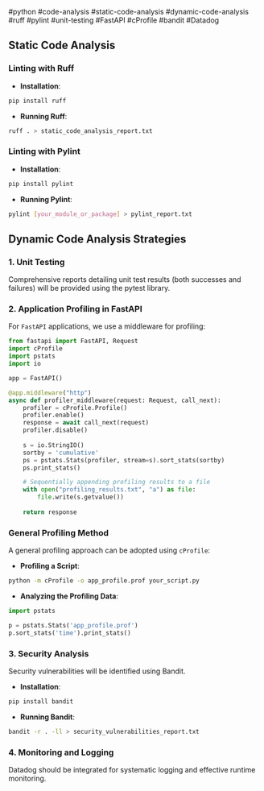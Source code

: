 #python #code-analysis #static-code-analysis #dynamic-code-analysis #ruff #pylint #unit-testing #FastAPI #cProfile #bandit #Datadog

## Static Code Analysis

### Linting with Ruff

- **Installation**:
```bash
pip install ruff
```

- **Running Ruff**:
```bash
ruff . > static_code_analysis_report.txt
```

### Linting with Pylint

- **Installation**:  
```bash
pip install pylint
```

- **Running Pylint**:
```bash
pylint [your_module_or_package] > pylint_report.txt
```

## Dynamic Code Analysis Strategies

### 1. Unit Testing

Comprehensive reports detailing unit test results (both successes and failures) will be provided using the pytest library.

### 2. Application Profiling in FastAPI

For `FastAPI` applications, we use a middleware for profiling:

```python
from fastapi import FastAPI, Request
import cProfile
import pstats
import io

app = FastAPI()

@app.middleware("http")
async def profiler_middleware(request: Request, call_next):
    profiler = cProfile.Profile()
    profiler.enable()
    response = await call_next(request)
    profiler.disable()
  
    s = io.StringIO()
    sortby = 'cumulative'
    ps = pstats.Stats(profiler, stream=s).sort_stats(sortby)
    ps.print_stats()

    # Sequentially appending profiling results to a file
    with open("profiling_results.txt", "a") as file:
        file.write(s.getvalue())
        
    return response
```

### General Profiling Method

A general profiling approach can be adopted using `cProfile`:

- **Profiling a Script**:
```bash
python -m cProfile -o app_profile.prof your_script.py
```

  
- **Analyzing the Profiling Data**:
```python
import pstats

p = pstats.Stats('app_profile.prof')
p.sort_stats('time').print_stats()
```

### 3. Security Analysis

Security vulnerabilities will be identified using Bandit.

- **Installation**:
```bash
pip install bandit
```

- **Running Bandit**:
```bash
bandit -r . -ll > security_vulnerabilities_report.txt
```

### 4. Monitoring and Logging

Datadog should be integrated for systematic logging and effective runtime monitoring.